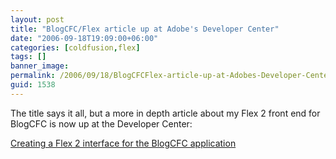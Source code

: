 ```yaml
---
layout: post
title: "BlogCFC/Flex article up at Adobe's Developer Center"
date: "2006-09-18T19:09:00+06:00"
categories: [coldfusion,flex]
tags: []
banner_image: 
permalink: /2006/09/18/BlogCFCFlex-article-up-at-Adobes-Developer-Center
guid: 1538
---
```


The title says it all, but a more in depth article about my Flex 2 front end for BlogCFC is now up at the Developer Center:

<a href="http://www.adobe.com/devnet/coldfusion/articles/flex_blogcfc.html">Creating a Flex 2 interface for the BlogCFC application</a>